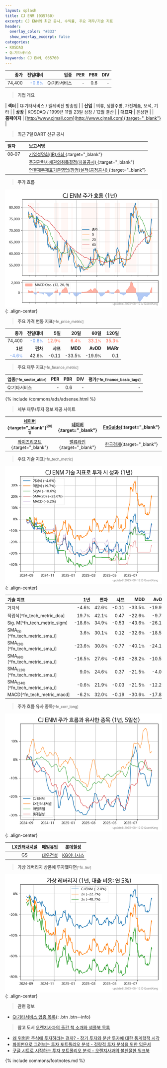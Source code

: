 ```yaml
---
layout: splash
title: CJ ENM (035760)
excerpt: CJ ENM의 최근 공시, 수익률, 주요 재무/기술 지표
header:
  overlay_color: "#333"
  show_overlay_excerpt: false
categories:
- KOSDAQ
- Q:기타서비스
keywords: CJ ENM, 035760
---
```


| **종가** | **전일대비** | **업종** | **PER** | **PBR** | **DIV** |
| -------: | -----------: | -------: | ------: | ------: | ------: |
| 74,400 | <span style="color: cornflowerblue">-0.8<small>%</small></span> | Q:기타서비스 | - | 0.6 | - |

<!-- more -->


> **기업 개요**<a id="company"></a>

| <span style="white-space:nowrap;">**섹터**</span> | Q:기타서비스 / 텔레비전 방송업 |
| <span style="white-space:nowrap;">**산업**</span> | 의류, 생활주방, 가전제품, 보석, 기타 |
| <span style="white-space:nowrap;">**상장**</span> | KOSDAQ / 1999년 11월 23일 상장 / 12월 결산 |
| <span style="white-space:nowrap;">**대표자**</span> | 윤상현 |
| <span style="white-space:nowrap;">**홈페이지**</span> | [http://www.cjmall.com](http://www.cjmall.com){:target="_blank"} |


> **최근 7일 DART 신규 공시**<a id="dart"></a>

| **일자** |      | **보고서명** |
| :------- | :--- | :----------- |
| 08&#x2011;07 | | [기업설명회(IR)개최              ](https://dart.fss.or.kr/dsaf001/main.do?rcpNo=20250807900491){:target="_blank"} |
|  | | [주권관련사채권의취득결정(자율공시)              ](https://dart.fss.or.kr/dsaf001/main.do?rcpNo=20250807900410){:target="_blank"} |
|  | | [연결재무제표기준영업(잠정)실적(공정공시)              ](https://dart.fss.or.kr/dsaf001/main.do?rcpNo=20250807900135){:target="_blank"} |


> **주가 흐름**<a id="price"></a>

![035760](/stock/images/035760.png){: .align-center}


> **주요 가격 변동 지표**<small>[^fn_price_metric]</small>

| **종가** | **전일대비** | **5일** | **20일** | **60일** | **120일** |
| -------: | -----------: | ------: | -------: | -------: | --------: |
| 74,400 | <span style="color: cornflowerblue">-0.8<small>%</small></span> | <span style="color: tomato">12.9<small>%</small></span> | <span style="color: tomato">6.4<small>%</small></span> | <span style="color: tomato">33.1<small>%</small></span> | <span style="color: tomato">35.3<small>%</small></span> |
| **1년** | **편차** | **샤프** | **MDD** | **AvDD** | **MARr** |
| <span style="color: cornflowerblue">-4.6<small>%</small></span> | 42.6<small>%</small> | -0.11 | -33.5<small>%</small> | -19.9<small>%</small> | 0.1 |


> **주요 재무 지표**<small>[^fn_finance_metric]</small>

| **업종**<small>[^fn_sector_abbr]</small> | **PER** | **PBR** | **DIV** | **평가**<small>[^fn_finance_basic_tags]</small> |
| :--------------------------------------- | ------: | ------: | ------: | ----------------------------------------------: |
| Q:기타서비스 | - | 0.6 | - | - |



{% include /commons/ads/adsense.html %}

> **세부 재무/투자 정보 제공 사이트**

| [네이버](https://m.stock.naver.com/domestic/stock/035760/finance/summary){:target="_blank"}<sup><small>모바일</small></sup> | [네이버](https://finance.naver.com/item/coinfo.naver?code=035760){:target="_blank"} | [FnGuide](https://comp.fnguide.com/SVO2/ASP/SVD_Invest.asp?gicode=A035760&MenuYn=Y){:target="_blank"} |
| :---: | :---: | :---: |
| [와이즈리포트](https://comp.wisereport.co.kr/company/c1040001.aspx?cmp_cd=035760){:target="_blank"} | [밸류라인](https://www.valueline.co.kr/finance/summary/035760){:target="_blank"} | [한국경제](https://markets.hankyung.com/stock/035760/financial-summary){:target="_blank"} |


> **주요 기술 지표**<small>[^fn_tech_metric]</small>


![035760](/stock/images/035760_tech.png){: .align-center}

| **기술 지표** | **1년** | **편차** | **샤프** | **MDD** | **AvDD** |
| :------------ | ------: | -----------: | -------: | ------: | -------: |
| 거치식 | -4.6<small>%</small> | 42.6<small>%</small> | -0.11 | -33.5<small>%</small> | -19.9<small>%</small> |
| 적립식[^fn_tech_metric_dca] | 19.7<small>%</small> | 42.1<small>%</small> | 0.47 | -22.6<small>%</small> | -9.7<small>%</small> |
| Sig. M[^fn_tech_metric_sigm] | -18.6<small>%</small> | 34.9<small>%</small> | -0.53 | -43.6<small>%</small> | -26.1<small>%</small> |
| SMA<small><sub>(5)</sub></small>[^fn_tech_metric_sma_i] | 3.6<small>%</small> | 30.1<small>%</small> | 0.12 | -32.6<small>%</small> | -18.5<small>%</small> |
| SMA<small><sub>(20)</sub></small>[^fn_tech_metric_sma_i] | -23.6<small>%</small> | 30.8<small>%</small> | -0.77 | -40.1<small>%</small> | -24.1<small>%</small> |
| SMA<small><sub>(60)</sub></small>[^fn_tech_metric_sma_i] | -16.5<small>%</small> | 27.6<small>%</small> | -0.60 | -28.2<small>%</small> | -10.5<small>%</small> |
| SMA<small><sub>(120)</sub></small>[^fn_tech_metric_sma_i] | 9.0<small>%</small> | 24.6<small>%</small> | 0.37 | -21.5<small>%</small> | -4.0<small>%</small> |
| SMA<small><sub>(240)</sub></small>[^fn_tech_metric_sma_i] | -0.6<small>%</small> | 21.9<small>%</small> | -0.03 | -21.5<small>%</small> | -12.2<small>%</small> |
| MACD[^fn_tech_metric_macd] | -6.2<small>%</small> | 32.0<small>%</small> | -0.19 | -30.6<small>%</small> | -17.8<small>%</small> |


> **주가 흐름 유사 종목**<a id="corr"></a><small>[^fn_corr_long]</small>

![035760](/stock/images/035760_corr.png){: .align-center}

|       | [LX인터내셔널](/001120/) | [매일유업](/267980/) | [롯데칠성](/005300/) |
| :---: | :------------------------------------: | :------------------------------------: | :------------------------------------: |
|       | [GS](/078930/) | [대우건설](/047040/) | [KG이니시스](/035600/) |


> **가상 레버리지 상품에 투자했다면**<a id="2x"></a><small>[^fn_lev]</small>

![035760](/stock/images/035760_2x.png){: .align-center}


> **관련 정보**

- [Q:기타서비스 업종 목록](/stats/sector/kosdaq_업종_기타서비스_종목/){: .btn .btn--info}

> **참고 도서** [오렌지사과의 출간 책 소개와 샘플북 목록](https://kongdori.tistory.com/691)

- [왜 위험한 주식에 투자하라는 걸까? - 장기 투자와 분산 투자에 대한 통계학적 시각](https://kongdori.tistory.com/421)
- [파이썬으로 그려보는 투자 포트폴리오 분석  - 정량적 투자 분석을 위한 입문서](https://kongdori.tistory.com/643)
- [구글 시트로 시작하는 투자 포트폴리오 분석 - 오렌지사과의 불친절한 워크북](https://kongdori.tistory.com/449)


{% include commons/footnotes.md %}